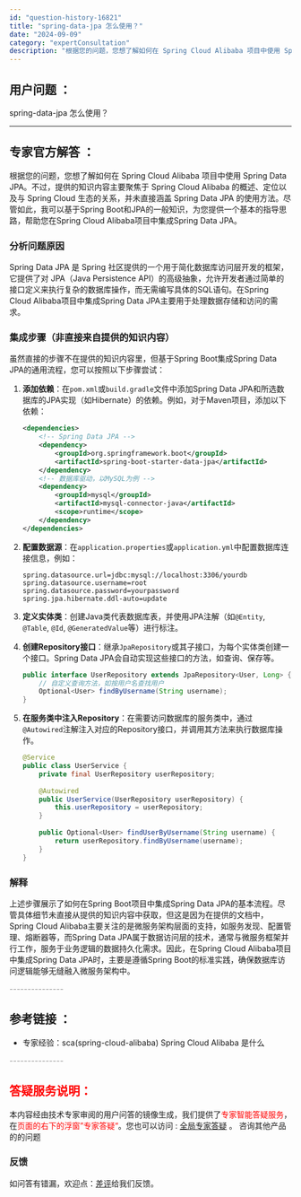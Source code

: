 ```yaml
---
id: "question-history-16821"
title: "spring-data-jpa 怎么使用？"
date: "2024-09-09"
category: "expertConsultation"
description: "根据您的问题，您想了解如何在 Spring Cloud Alibaba 项目中使用 Spring Data JPA。不过，提供的知识内容主要聚焦于 Spring Cloud Alibaba 的概述、定位以及与 Spring Cloud 生态的关系，并未直接涵盖 Spring Data JPA 的使用"
---
```


## 用户问题 ： 
 spring-data-jpa 怎么使用？  

---------------
## 专家官方解答 ：

根据您的问题，您想了解如何在 Spring Cloud Alibaba 项目中使用 Spring Data JPA。不过，提供的知识内容主要聚焦于 Spring Cloud Alibaba 的概述、定位以及与 Spring Cloud 生态的关系，并未直接涵盖 Spring Data JPA 的使用方法。尽管如此，我可以基于Spring Boot和JPA的一般知识，为您提供一个基本的指导思路，帮助您在Spring Cloud Alibaba项目中集成Spring Data JPA。

### 分析问题原因

Spring Data JPA 是 Spring 社区提供的一个用于简化数据库访问层开发的框架，它提供了对 JPA（Java Persistence API）的高级抽象，允许开发者通过简单的接口定义来执行复杂的数据库操作，而无需编写具体的SQL语句。在Spring Cloud Alibaba项目中集成Spring Data JPA主要用于处理数据存储和访问的需求。

### 集成步骤（非直接来自提供的知识内容）

虽然直接的步骤不在提供的知识内容里，但基于Spring Boot集成Spring Data JPA的通用流程，您可以按照以下步骤尝试：

1. **添加依赖**：在`pom.xml`或`build.gradle`文件中添加Spring Data JPA和所选数据库的JPA实现（如Hibernate）的依赖。例如，对于Maven项目，添加以下依赖：

   ```xml
   <dependencies>
       <!-- Spring Data JPA -->
       <dependency>
           <groupId>org.springframework.boot</groupId>
           <artifactId>spring-boot-starter-data-jpa</artifactId>
       </dependency>
       <!-- 数据库驱动，以MySQL为例 -->
       <dependency>
           <groupId>mysql</groupId>
           <artifactId>mysql-connector-java</artifactId>
           <scope>runtime</scope>
       </dependency>
   </dependencies>
   ```

2. **配置数据源**：在`application.properties`或`application.yml`中配置数据库连接信息，例如：

   ```properties
   spring.datasource.url=jdbc:mysql://localhost:3306/yourdb
   spring.datasource.username=root
   spring.datasource.password=yourpassword
   spring.jpa.hibernate.ddl-auto=update
   ```

3. **定义实体类**：创建Java类代表数据库表，并使用JPA注解（如`@Entity`, `@Table`, `@Id`, `@GeneratedValue`等）进行标注。

4. **创建Repository接口**：继承`JpaRepository`或其子接口，为每个实体类创建一个接口。Spring Data JPA会自动实现这些接口的方法，如查询、保存等。

   ```java
   public interface UserRepository extends JpaRepository<User, Long> {
       // 自定义查询方法，如按用户名查找用户
       Optional<User> findByUsername(String username);
   }
   ```

5. **在服务类中注入Repository**：在需要访问数据库的服务类中，通过`@Autowired`注解注入对应的Repository接口，并调用其方法来执行数据库操作。

   ```java
   @Service
   public class UserService {
       private final UserRepository userRepository;
       
       @Autowired
       public UserService(UserRepository userRepository) {
           this.userRepository = userRepository;
       }
       
       public Optional<User> findUserByUsername(String username) {
           return userRepository.findByUsername(username);
       }
   }
   ```

### 解释

上述步骤展示了如何在Spring Boot项目中集成Spring Data JPA的基本流程。尽管具体细节未直接从提供的知识内容中获取，但这是因为在提供的文档中，Spring Cloud Alibaba主要关注的是微服务架构层面的支持，如服务发现、配置管理、熔断器等，而Spring Data JPA属于数据访问层的技术，通常与微服务框架并行工作，服务于业务逻辑的数据持久化需求。因此，在Spring Cloud Alibaba项目中集成Spring Data JPA时，主要是遵循Spring Boot的标准实践，确保数据库访问逻辑能够无缝融入微服务架构中。


<font color="#949494">---------------</font> 


## 参考链接 ：

* 专家经验：sca(spring-cloud-alibaba) Spring Cloud Alibaba 是什么 


 <font color="#949494">---------------</font> 
 


## <font color="#FF0000">答疑服务说明：</font> 

本内容经由技术专家审阅的用户问答的镜像生成，我们提供了<font color="#FF0000">专家智能答疑服务</font>，在<font color="#FF0000">页面的右下的浮窗”专家答疑“</font>。您也可以访问 : [全局专家答疑](https://answer.opensource.alibaba.com/docs/intro) 。 咨询其他产品的的问题

### 反馈
如问答有错漏，欢迎点：[差评](https://ai.nacos.io/user/feedbackByEnhancerGradePOJOID?enhancerGradePOJOId=16841)给我们反馈。
